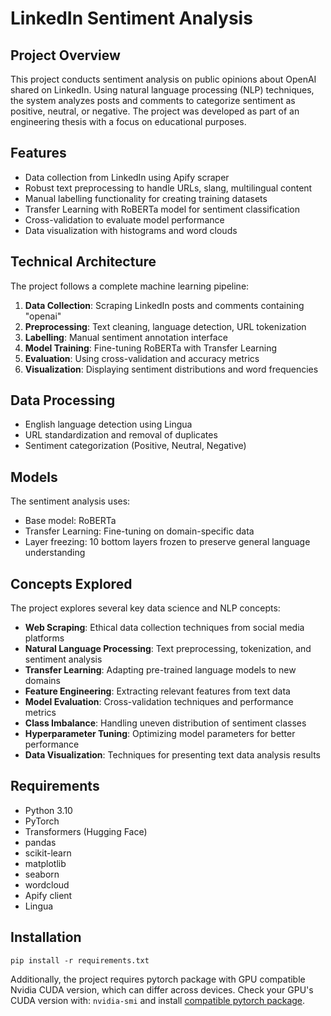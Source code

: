 # LinkedIn Sentiment Analysis
## Project Overview
This project conducts sentiment analysis on public opinions about OpenAI shared on LinkedIn. Using natural language processing (NLP) techniques, the system analyzes posts and comments to categorize sentiment as positive, neutral, or negative. The project was developed as part of an engineering thesis with a focus on educational purposes.

## Features
- Data collection from LinkedIn using Apify scraper
- Robust text preprocessing to handle URLs, slang, multilingual content
- Manual labelling functionality for creating training datasets
- Transfer Learning with RoBERTa model for sentiment classification
- Cross-validation to evaluate model performance
- Data visualization with histograms and word clouds

## Technical Architecture
The project follows a complete machine learning pipeline:
1. **Data Collection**: Scraping LinkedIn posts and comments containing "openai"
2. **Preprocessing**: Text cleaning, language detection, URL tokenization
3. **Labelling**: Manual sentiment annotation interface
4. **Model Training**: Fine-tuning RoBERTa with Transfer Learning
5. **Evaluation**: Using cross-validation and accuracy metrics
6. **Visualization**: Displaying sentiment distributions and word frequencies

## Data Processing
- English language detection using Lingua
- URL standardization and removal of duplicates
- Sentiment categorization (Positive, Neutral, Negative)

## Models
The sentiment analysis uses:
- Base model: RoBERTa
- Transfer Learning: Fine-tuning on domain-specific data
- Layer freezing: 10 bottom layers frozen to preserve general language understanding

## Concepts Explored
The project explores several key data science and NLP concepts:
- **Web Scraping**: Ethical data collection techniques from social media platforms
- **Natural Language Processing**: Text preprocessing, tokenization, and sentiment analysis
- **Transfer Learning**: Adapting pre-trained language models to new domains
- **Feature Engineering**: Extracting relevant features from text data
- **Model Evaluation**: Cross-validation techniques and performance metrics
- **Class Imbalance**: Handling uneven distribution of sentiment classes
- **Hyperparameter Tuning**: Optimizing model parameters for better performance
- **Data Visualization**: Techniques for presenting text data analysis results

## Requirements
- Python 3.10
- PyTorch
- Transformers (Hugging Face)
- pandas
- scikit-learn
- matplotlib
- seaborn
- wordcloud
- Apify client
- Lingua

## Installation
```
pip install -r requirements.txt
```
Additionally, the project requires pytorch package with GPU compatible Nvidia CUDA version, which can differ across devices. Check your GPU's CUDA version with: `nvidia-smi` and install [compatible pytorch package](https://pytorch.org/).
